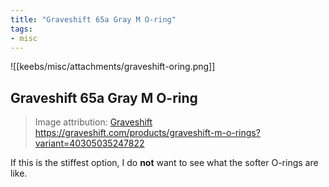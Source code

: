 ```yaml
---
title: "Graveshift 65a Gray M O-ring"
tags:
- misc 
---
```


![[keebs/misc/attachments/graveshift-oring.png]]

## Graveshift 65a Gray M O-ring

> Image attribution: [Graveshift](https://graveshift.com/products/graveshift-m-o-rings?variant=40305035247822)
> https://graveshift.com/products/graveshift-m-o-rings?variant=40305035247822

If this is the stiffest option, I do **not** want to see what the softer O-rings are like.
